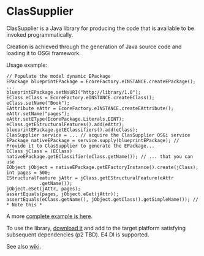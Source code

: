 ClasSupplier
===========

ClasSupplier is a Java library for producing the code that is available to be invoked programmatically.  

Creation is achieved through the generation of Java source code and loading it to OSGi framework.  


Usage example:  

    // Populate the model dynamic EPackage
    EPackage blueprintEPackage = EcoreFactory.eINSTANCE.createEPackage();
    ...
    blueprintEPackage.setNsURI("http://library/1.0");
    EClass eClass = EcoreFactory.eINSTANCE.createEClass();
    eClass.setName("Book");
    EAttribute eAttr = EcoreFactory.eINSTANCE.createEAttribute();
    eAttr.setName("pages");
    eAttr.setEType(EcorePackage.Literals.EINT);
    eClass.getEStructuralFeatures().add(eAttr);
    blueprintEPackage.getEClassifiers().add(eClass);
    ClasSupplier service = ... // acquire the ClasSupplier OSGi service
    EPackage nativeEPackage = service.supply(blueprintEPackage); // Provide it to ClasSupplier to generate the EPackage...
    EClass jClass = (EClass) nativeEPackage.getEClassifier(eClass.getName()); // ... that you can use
    EObject jObject = nativeEPackage.getEFactoryInstance().create(jClass);
    int pages = 500;
    EStructuralFeature jAttr = jClass.getEStructuralFeature(eAttr
                .getName());
    jObject.eSet(jAttr, pages);
    assertEquals(pages, jObject.eGet(jAttr));  
    assertEquals(eClass.getName(), jObject.getClass().getSimpleName()); // * Note this *
  
A more [complete example is here](/org.classupplier.test/src/org/classupplier/test/ClasSupplierTests.java).  

To use the library, [download it](https://github.com/kirillzotkin/ClasSupplier/releases) and add to the target platform  satisfying subsequent dependencies (p2 TBD). E4 DI is supported.

See also [wiki](https://github.com/kirillzotkin/ClasSupplier/wiki).
